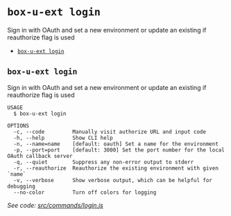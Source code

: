 `box-u-ext login`
=================

Sign in with OAuth and set a new environment or update an existing if reauthorize flag is used

* [`box-u-ext login`](#box-u-ext-login)

## `box-u-ext login`

Sign in with OAuth and set a new environment or update an existing if reauthorize flag is used

```
USAGE
  $ box-u-ext login

OPTIONS
  -c, --code         Manually visit authorize URL and input code
  -h, --help         Show CLI help
  -n, --name=name    [default: oauth] Set a name for the environment
  -p, --port=port    [default: 3000] Set the port number for the local OAuth callback server
  -q, --quiet        Suppress any non-error output to stderr
  -r, --reauthorize  Reauthorize the existing environment with given `name`
  -v, --verbose      Show verbose output, which can be helpful for debugging
  --no-color         Turn off colors for logging
```

_See code: [src/commands/login.js](https://github.com/vsunday/boxcli-ext/blob/v0.0.5/src/commands/login.js)_
